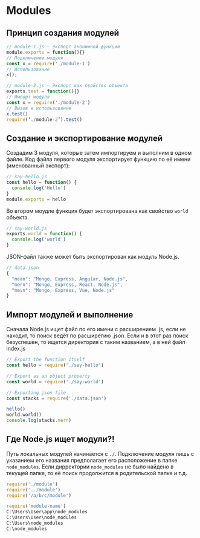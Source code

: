 # Modules

## Принцип создания модулей
```javascript
// module-1.js – Экспорт анонимной функции
module.exports = function(){}
// Подключение модуля
const x = require('./module-1')
// Использование
x();

// module-2.js – Экспорт как свойство объекта
exports.test = function(){}
// Импорт модуля
const x = require('./module-2')
// Вызов и использование
x.test()
require(‘./module-2’).test()
```

## Создание и экспортирование модулей

Создадим 3 модуля, которые затем импортируем и выполним в одном файле. Код файла первого модуля экспортирует функцию по её имени (именованный экспорт):
```javascript
// say-hello.js
const hello = function() {
  console.log('Hello')
}
module.exports = hello
```

Во втором моудле функция будет экспортирована как свойство `world` объекта.
```javascript
// say-world.js
exports.world = function() {
  console.log('world')
}
```

JSON-файл также может быть экспортирован как модуль Node.js.
```javascript
// data.json
{
  "mean": "Mongo, Express, Angular, Node.js",
  "mern": "Mongo, Express, React, Node.js",
  "mevn": "Mongo, Express, Vue, Node.js"
}
```
## Импорт модулей и выполнение
Сначала Node.js ищет файл по его имени с расширением .js, если не находит, то поиск ведёт по расширегию .json. Если и в этот раз поиск безуспешен, то ищется директория с таким названием, а в ней файл index.js

```javascript
// Export the function itself
const hello = require('./say-hello')

// Export as an object property
const world = require('./say-world')

// Exporting json file
const stacks = require('./data.json')

hello()
world.world()
console.log(stacks.mern)
```

## Где Node.js ищет модули?!

Путь локальных модулей начинается с `./`. Подключение модуля лишь с указанием его названия предполагает его расположение в папке `node_modules`. Если дирректории `node_modules` не было найдено в текущей папке, то её поиск продолжится в родительской папке и т.д. 

```javascript
require('./module')
require('../module')
require('/a/b/c/module')

require('module-name')
C:\Users\User\app\node_modules
C:\Users\User\node_modules
C:\Users\node_modules
C:\node_modules
```
